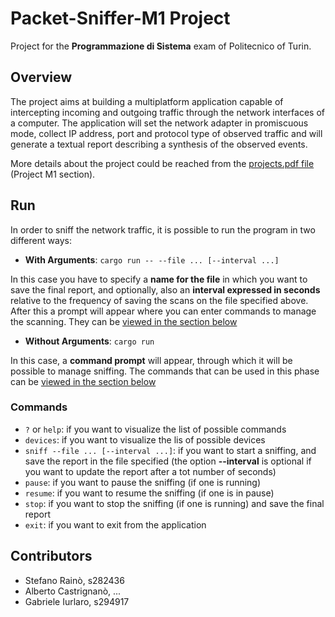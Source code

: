 # Packet-Sniffer-M1 Project
Project for the **Programmazione di Sistema** exam of Politecnico of Turin.

## Overview
The project aims at building a multiplatform application capable of intercepting incoming
and outgoing traffic through the network interfaces of a computer. The application will set
the network adapter in promiscuous mode, collect IP address, port and protocol type of
observed traffic and will generate a textual report describing a synthesis of the observed
events. 

More details about the project could be reached from the [projects.pdf file]() 
(Project M1 section).

## Run
In order to sniff the network traffic, it is possible to run the program in two different ways:

- **With Arguments**: `cargo run -- --file ... [--interval ...]`

In this case you have to specify a **name for the file** in which you want to  save the final 
report, and optionally, also an **interval expressed in seconds** relative to the 
frequency of saving the scans on the file specified above.
After this a prompt will appear where you can enter commands to manage the scanning. 
They can be [viewed in the section below]()

- **Without Arguments**: `cargo run`

In this case, a **command prompt** will appear, through which it will be possible 
to manage sniffing. The commands that can be used in this phase can be [viewed 
in the section below]()

### Commands
- `?` or `help`: if you want to visualize the list of possible commands
- `devices`: if you want to visualize the lis of possible devices
- `sniff --file ... [--interval ...]`: if you want to start a sniffing, and save the report
in the file specified (the option **--interval** is optional if you want to update the report
after a tot number of seconds)
- `pause`: if you want to pause the sniffing (if one is running)
- `resume`: if you want to resume the sniffing (if one is in pause)
- `stop`: if you want to stop the sniffing (if one is running) and save the final report
- `exit`: if you want to exit from the application

## Contributors
- Stefano Rainò, s282436
- Alberto Castrignanò, ...
- Gabriele Iurlaro, s294917
